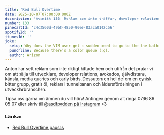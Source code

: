 ```yaml
---
title: 'Red Bull Overtime'
date: 2025-10-07T07:00:00.000Z
description: 'Avsnitt 133: Reklam som inte träffar, developer relations, avokados, självdistans, känsla, media queries och early birds.'
number: 133
pinecastId: 'c4c3560d-49b8-4850-90e9-83aca0102c56'
spotifyId: ''
itunesId: ''
joke:
  setup: Why does the VIM user get a sudden need to go to the the bathroom when exiting VIM?
  punchline: Because there’s a color queue (:q).
  author: Arizon
---
```


Anton har sett reklam som inte riktigt hittade hem och utifrån det pratar vi om att sälja till utvecklare, developer relations, avokados, självdistans, känsla, media queries och early birds. Dessutom en hel del om en cynisk bitter grupp, gratis öl, reklam i tunnelbanan och åldersfördelningen i utvecklarbranschen.

Tipsa oss gärna om ämnen du vill höra! Antingen genom att ringa 0766 86 05 07 eller skriv till [@asdfpodden på Instagram](https://www.instagram.com/asdfpodden/) &lt;3

### Länkar

- [Red Bull Overtime pausas](https://www.expressen.se/sport/hockey/shl/red-bull-overtime-pausas/)